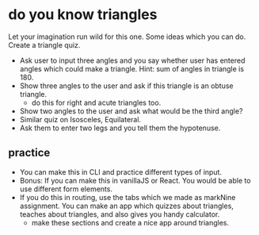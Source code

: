 # do you know triangles

Let your imagination run wild for this one. Some ideas which you can do. Create a triangle quiz. 


- Ask user to input three angles and you say whether user has entered angles which could make a triangle. Hint: sum of angles in triangle is 180.
- Show three angles to the user and ask if this triangle is an obtuse triangle.
  - do this for right and acute triangles too.
- Show two angles to the user and ask what would be the third angle?
- Similar quiz on Isosceles, Equilateral.
- Ask them to enter two legs and you tell them the hypotenuse.


## practice

- You can make this in CLI and practice different types of input.
- Bonus: If you can make this in vanillaJS or React. You would be able to use different form elements.
- If you do this in routing, use the tabs which we made as markNine assignment. You can make an app which quizzes about triangles, teaches about triangles, and also gives you handy calculator. 
     - make these sections and create a nice app around triangles.
